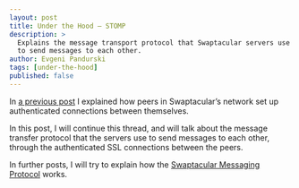 ```yaml
---
layout: post
title: Under the Hood — STOMP
description: >
  Explains the message transport protocol that Swaptacular servers use
  to send messages to each other.
author: Evgeni Pandurski
tags: [under-the-hood]
published: false
---
```


In [a previous post](/2023/04/26/under-the-hood-peer-connections/) I
explained how peers in Swaptacular’s network set up authenticated
connections between themselves.

In this post, I will continue this thread, and will talk about the message
transfer protocol that the servers use to send messages to each other,
through the authenticated SSL connections between the peers.

<!--more-->

In further posts, I will try to explain how the [Swaptacular Messaging
Protocol](/public/docs/protocol.pdf) works.
